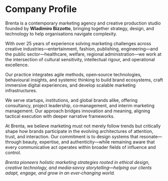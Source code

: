 # Company Profile

Brenta is a contemporary marketing agency and creative production studio founded by **Wladimiro Bizzotto**, bringing together strategy, design, and technology to help organisations navigate complexity.

With over 25 years of experience solving marketing challenges across creative industries—entertainment, fashion, publishing, engineering—and the public sector—healthcare, welfare, regional administration—we work at the intersection of cultural sensitivity, intellectual rigour, and operational excellence.

Our practice integrates agile methods, open‑source technologies, behavioural insights, and systemic thinking to build brand ecosystems, craft immersive digital experiences, and develop scalable marketing infrastructures.

We serve startups, institutions, and global brands alike, offering consultancy, project leadership, co‑management, and interim marketing management. Our approach bridges innovation and meaning, aligning tactical execution with deeper narrative frameworks.

At Brenta, we believe marketing must not merely follow trends but critically shape how brands participate in the evolving architectures of attention, trust, and interaction. Our commitment is to design systems that resonate—through beauty, expertise, and authenticity—while remaining aware that every communicative act operates within broader fields of influence and control.

*Brenta pioneers holistic marketing strategies rooted in ethical design, creative technology, and media‑savvy storytelling—helping our clients adapt, engage, and grow in an ever‑changing world.*
